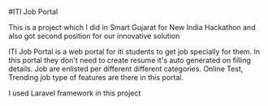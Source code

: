 #ITI Job Portal

This is a project which I did in Smart Gujarat for New India Hackathon and also got second position for our innovative solution

ITI Job Portal is a web portal for iti students to get job specially for them. In this portal they don't need to  create resume it's auto generated on filling details. Job are enlisted per different different categories. Online Test, Trending job type of features are there in this portal.

I used Laravel framework in this project
